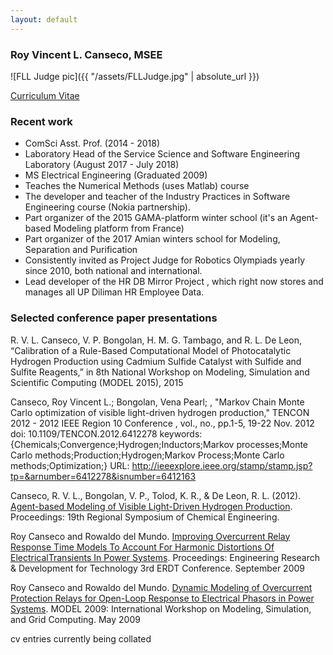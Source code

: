 ```yaml
---
layout: default
---
```




### Roy Vincent L. Canseco, MSEE

![FLL Judge pic]({{ "/assets/FLLJudge.jpg" | absolute_url }})

[Curriculum Vitae](https://docs.google.com/viewer?a=v&pid=sites&srcid=ZGNzLnVwZC5lZHUucGh8c2NsfGd4OjdiYmUyNDA4MDZiMWQ4Y2U)


### Recent work

* ComSci Asst. Prof. (2014 - 2018)
* Laboratory Head of the Service Science and Software Engineering Laboratory (August 2017 - July 2018)
* MS Electrical Engineering (Graduated  2009)
* Teaches the Numerical Methods (uses Matlab) course 
* The developer and teacher of the Industry Practices in Software Engineering course (Nokia partnership).
* Part organizer of the 2015 GAMA-platform winter school (it's an Agent-based Modeling platform from France)
* Part organizer of the 2017 Amian winters school for Modeling, Separation and Purification
* Consistently invited as Project Judge for Robotics Olympiads yearly since 2010, both national and international.
* Lead developer of the HR DB Mirror Project , which right now stores and manages all UP Diliman HR Employee Data. 

### Selected conference paper presentations

R. V. L. Canseco, V. P. Bongolan, H. M. G. Tambago, and R. L. De Leon, “Calibration of a Rule-Based Computational Model of Photocatalytic Hydrogen Production using Cadmium Sulfide Catalyst with Sulfide and Sulfite Reagents,” in 8th National Workshop on Modeling, Simulation and Scientific Computing (MODEL 2015), 2015

Canseco, Roy Vincent L.; Bongolan, Vena Pearl; , "Markov Chain Monte Carlo optimization of visible light-driven hydrogen production," TENCON 2012 - 2012 IEEE Region 10 Conference , vol., no., pp.1-5, 19-22 Nov. 2012
doi: 10.1109/TENCON.2012.6412278
keywords: {Chemicals;Convergence;Hydrogen;Inductors;Markov processes;Monte Carlo methods;Production;Hydrogen;Markov Process;Monte Carlo methods;Optimization;}
URL: http://ieeexplore.ieee.org/stamp/stamp.jsp?tp=&arnumber=6412278&isnumber=6412163

Canseco, R. V. L., Bongolan, V. P., Tolod, K. R., & De Leon, R. L. (2012). [Agent-based Modeling of Visible Light-Driven Hydrogen Production][1]. Proceedings: 19th Regional Symposium of Chemical Engineering.

Roy Canseco and Rowaldo del Mundo. [Improving Overcurrent Relay Response Time Models To Account For Harmonic Distortions Of ElectricalTransients In Power Systems][2]. Proceedings: Engineering Research & Development for Technology 3rd ERDT Conference. September 2009

Roy Canseco and Rowaldo del Mundo.  [Dynamic Modeling of Overcurrent Protection Relays for Open-Loop Response to Electrical Phasors in Power Systems][3]. MODEL 2009: International Workshop on Modeling, Simulation, and Grid Computing. May 2009

<div class="post">
  cv entries currently being collated
</div>


[1]: https://docs.google.com/viewer?a=v&pid=sites&srcid=ZGNzLnVwZC5lZHUucGh8c2NsfGd4OjZkMDk3Njg1NWY0Mjc3OWI

[2]: https://docs.google.com/viewer?a=v&pid=sites&srcid=ZGNzLnVwZC5lZHUucGh8c2NsfGd4OjdjNTdjMDA3YTQ0ZmJjNzA

[3]: https://docs.google.com/viewer?a=v&pid=sites&srcid=ZGNzLnVwZC5lZHUucGh8c2NsfGd4OjQ3Y2U3YTYxZmViMDk3
